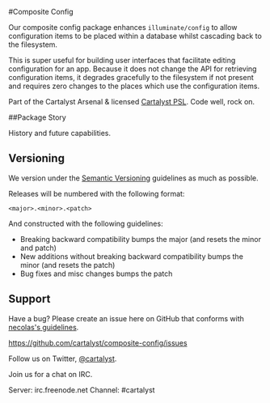 #Composite Config

Our composite config package enhances `illuminate/config` to allow configuration items to be placed within a database whilst cascading back to the filesystem.

This is super useful for building user interfaces that facilitate editing configuration for an app. Because it does not change the API for retrieving configuration items, it degrades gracefully to the filesystem if not present and requires zero changes to the places which use the configuration items.

Part of the Cartalyst Arsenal & licensed [Cartalyst PSL](license.txt). Code well, rock on.

##Package Story

History and future capabilities.


Versioning
----------

We version under the [Semantic Versioning](http://semver.org/) guidelines as much as possible.

Releases will be numbered with the following format:

`<major>.<minor>.<patch>`

And constructed with the following guidelines:

* Breaking backward compatibility bumps the major (and resets the minor and patch)
* New additions without breaking backward compatibility bumps the minor (and resets the patch)
* Bug fixes and misc changes bumps the patch

Support
--------

Have a bug? Please create an issue here on GitHub that conforms with [necolas's guidelines](https://github.com/necolas/issue-guidelines).

https://github.com/cartalyst/composite-config/issues

Follow us on Twitter, [@cartalyst](http://twitter.com/cartalyst).

Join us for a chat on IRC.

Server: irc.freenode.net
Channel: #cartalyst
